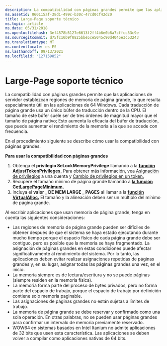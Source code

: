```yaml
---
description: La compatibilidad con páginas grandes permite que las aplicaciones de servidor establezcan regiones de memoria de página grande, lo que resulta especialmente útil en las aplicaciones de 64 Windows.
ms.assetid: 060115af-38d1-499c-b30c-47cd0cf42d20
title: Large-Page soporte técnico
ms.topic: article
ms.date: 05/31/2018
ms.openlocfilehash: 3ef4578b5127e6613f2ff4b6e0b8a7cffcc53c9e
ms.sourcegitcommit: d75fc10b9f0825bbe5ce5045c90d4045e3c53243
ms.translationtype: MT
ms.contentlocale: es-ES
ms.lasthandoff: 09/13/2021
ms.locfileid: "127159852"
---
```

# <a name="large-page-support"></a>Large-Page soporte técnico

La compatibilidad con páginas grandes permite que las aplicaciones de servidor establezcan regiones de memoria de página grande, lo que resulta especialmente útil en las aplicaciones de 64 Windows. Cada traducción de página grande usa un único búfer de traducción dentro de la CPU. El tamaño de este búfer suele ser de tres órdenes de magnitud mayor que el tamaño de página nativo; Esto aumenta la eficacia del búfer de traducción, que puede aumentar el rendimiento de la memoria a la que se accede con frecuencia.

En el procedimiento siguiente se describe cómo usar la compatibilidad con páginas grandes.

**Para usar la compatibilidad con páginas grandes**

1.  Obtenga el **privilegio SeLockMemoryPrivilege** llamando a la [**función AdjustTokenPrivileges.**](/windows/win32/api/securitybaseapi/nf-securitybaseapi-adjusttokenprivileges) Para obtener más información, vea [Asignación de privilegios](../secbp/assigning-privileges-to-an-account.md) a una cuenta y [Cambio de privilegios en un token.](../secbp/changing-privileges-in-a-token.md)
2.  Recupere el tamaño mínimo de página grande llamando a [**la función GetLargePageMinimum.**](/windows/win32/api/memoryapi/nf-memoryapi-getlargepageminimum)
3.  Incluya el **valor \_ DE MEM LARGE \_ PAGES** al llamar a la [**función VirtualAlloc.**](/windows/win32/api/memoryapi/nf-memoryapi-virtualalloc) El tamaño y la alineación deben ser un múltiplo del mínimo de página grande.

Al escribir aplicaciones que usan memoria de página grande, tenga en cuenta las siguientes consideraciones:

-   Las regiones de memoria de página grande pueden ser difíciles de obtener después de que el sistema se haya estado ejecutando durante mucho tiempo porque el espacio físico de cada página grande debe ser contiguo, pero es posible que la memoria se haya fragmentado. La asignación de páginas grandes en estas condiciones puede afectar significativamente al rendimiento del sistema. Por lo tanto, las aplicaciones deben evitar realizar asignaciones repetidas de páginas grandes y, en su lugar, asignar todas las páginas grandes una vez, en el inicio.
-   La memoria siempre es de lectura/escritura y no se puede páginas (siempre residen en la memoria física).
-   La memoria forma parte del proceso de bytes privados, pero no forma parte del espacio de trabajo, porque el espacio de trabajo por definición contiene solo memoria paginable.
-   Las asignaciones de páginas grandes no están sujetas a límites de trabajo.
-   La memoria de página grande se debe reservar y confirmado como una sola operación. En otras palabras, no se pueden usar páginas grandes para confirmar un intervalo de memoria previamente reservado.
-   WOW64 en sistemas basados en Intel Itanium no admite aplicaciones de 32 bits que usen esta característica. Las aplicaciones se deben volver a compilar como aplicaciones nativas de 64 bits.

 

 
